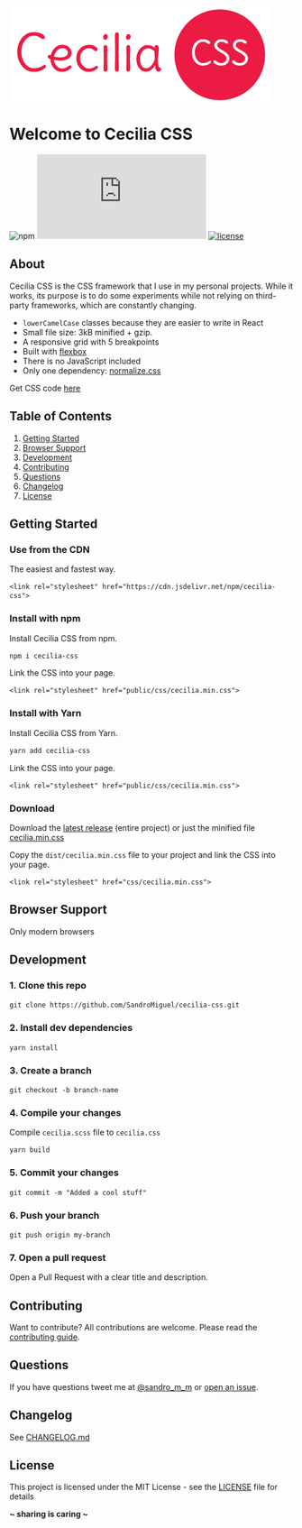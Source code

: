 ![Cecilia CSS](dist/img/logo_cecilia_css.png)

# Welcome to Cecilia CSS

![npm](https://img.shields.io/npm/v/cecilia-css?color=%230374B4)
![gzip size](https://img.badgesize.io/SandroMiguel/cecilia-css/master/dist/cecilia.min.css?compression=gzip&color=blue)
[![license](https://img.shields.io/badge/License-MIT-blue.svg?style=flat)](LICENSE)

## About

Cecilia CSS is the CSS framework that I use in my personal projects. While it works, its purpose is to do some experiments while not relying on third-party frameworks, which are constantly changing.

-   `lowerCamelCase` classes because they are easier to write in React
-   Small file size: 3kB minified + gzip.
-   A responsive grid with 5 breakpoints
-   Built with [flexbox](https://caniuse.com/#feat=flexbox)
-   There is no JavaScript included
-   Only one dependency: [normalize.css](https://github.com/necolas/normalize.css)

Get CSS code [here](dist/cecilia.css)

## Table of Contents

1. [Getting Started](#getting-started)
1. [Browser Support](#browser-support)
1. [Development](#development)
1. [Contributing](#contributing)
1. [Questions](#questions)
1. [Changelog](#changelog)
1. [License](#license)

## Getting Started

### Use from the CDN

The easiest and fastest way.

```
<link rel="stylesheet" href="https://cdn.jsdelivr.net/npm/cecilia-css">
```

### Install with npm

Install Cecilia CSS from npm.

```sh
npm i cecilia-css
```

Link the CSS into your page.

```
<link rel="stylesheet" href="public/css/cecilia.min.css">
```

### Install with Yarn

Install Cecilia CSS from Yarn.

```sh
yarn add cecilia-css
```

Link the CSS into your page.

```
<link rel="stylesheet" href="public/css/cecilia.min.css">
```

### Download

Download the [latest release](https://github.com/SandroMiguel/cecilia-css/releases/latest) (entire project) or just
the minified file [cecilia.min.css](https://raw.githubusercontent.com/SandroMiguel/cecilia-css/master/dist/cecilia.min.css)

Copy the `dist/cecilia.min.css` file to your project and link the CSS into your page.

```
<link rel="stylesheet" href="css/cecilia.min.css">
```

## Browser Support

Only modern browsers

## Development

### 1. Clone this repo

```
git clone https://github.com/SandroMiguel/cecilia-css.git
```

### 2. Install dev dependencies

```
yarn install
```

### 3. Create a branch

```
git checkout -b branch-name
```

### 4. Compile your changes

Compile `cecilia.scss` file to `cecilia.css`

```
yarn build
```

### 5. Commit your changes

```
git commit -m "Added a cool stuff"
```

### 6. Push your branch

```
git push origin my-branch
```

### 7. Open a pull request

Open a Pull Request with a clear title and description.

## Contributing

Want to contribute? All contributions are welcome. Please read the [contributing guide](CONTRIBUTING.md).

## Questions

If you have questions tweet me at [@sandro_m_m](https://twitter.com/sandro_m_m) or [open an issue](https://github.com/SandroMiguel/cecilia-css/issues/new).

## Changelog

See [CHANGELOG.md](CHANGELOG.md)

## License

This project is licensed under the MIT License - see the [LICENSE](LICENSE) file for details

**~ sharing is caring ~**
